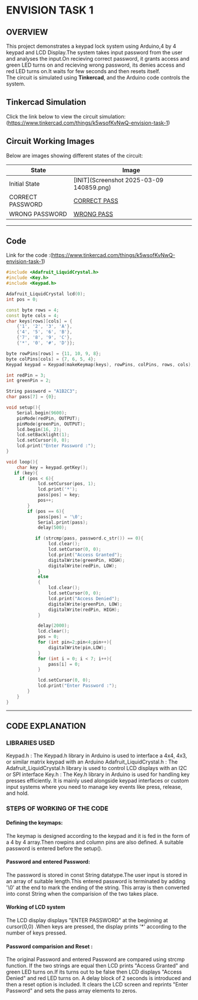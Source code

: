 # ENVISION TASK 1

## OVERVIEW
This project demonstrates a keypad lock system using Arduino,4 by 4 keypad and LCD Display.The system takes input password from the user and analyses the input.On recieving correct password, it grants access and green LED turns on and recieving wrong password, its denies access and red LED turns on.It waits for few seconds and then resets itself.  
The circuit is simulated using **Tinkercad**, and the Arduino code controls the system.


##  Tinkercad Simulation
Click the link below to view the circuit simulation:  
(https://www.tinkercad.com/things/k5wsofKvNwQ-envision-task-1)


##  Circuit Working Images
Below are images showing different states of the circuit:

| State | Image |
|--------|--------|
| Initial State| [INIT](Screenshot 2025-03-09 140859.png) |
| CORRECT PASSWORD |[CORRECT PASS](Images/circuit_state_2.png) |
| WRONG PASSWORD | [WRONG PASS](IMG) |
---

##  Code 
Link for the code :(https://www.tinkercad.com/things/k5wsofKvNwQ-envision-task-1)
```cpp
#include <Adafruit_LiquidCrystal.h>
#include <Key.h>
#include <Keypad.h>

Adafruit_LiquidCrystal lcd(0);
int pos = 0;

const byte rows = 4;
const byte cols = 4;
char keys[rows][cols] = {
    {'1', '2', '3', 'A'},
    {'4', '5', '6', 'B'},
    {'7', '8', '9', 'C'},
    {'*', '0', '#', 'D'}};

byte rowPins[rows] = {11, 10, 9, 8};
byte colPins[cols] = {7, 6, 5, 4};
Keypad keypad = Keypad(makeKeymap(keys), rowPins, colPins, rows, cols);

int redPin = 3;
int greenPin = 2;

String password = "A1B2C3";
char pass[7] = {0}; 

void setup(){
    Serial.begin(9600);
    pinMode(redPin, OUTPUT);
    pinMode(greenPin, OUTPUT);
    lcd.begin(16, 2);
    lcd.setBacklight(1);
    lcd.setCursor(0, 0);
    lcd.print("Enter Password :");
}

void loop(){
    char key = keypad.getKey();
   if (key){
     if (pos < 6){
            lcd.setCursor(pos, 1);
            lcd.print('*');
            pass[pos] = key;
            pos++;
        }
      	if (pos == 6){
            pass[pos] = '\0'; 
            Serial.print(pass);
            delay(500);

           if (strcmp(pass, password.c_str()) == 0){
                lcd.clear();
                lcd.setCursor(0, 0);
                lcd.print("Access Granted");
                digitalWrite(greenPin, HIGH);
                digitalWrite(redPin, LOW);
            }
            else
            {
                lcd.clear();
                lcd.setCursor(0, 0);
                lcd.print("Access Denied");
                digitalWrite(greenPin, LOW);
                digitalWrite(redPin, HIGH);
            }

            delay(2000);
            lcd.clear();
            pos = 0;
          	for (int pin=2;pin<4;pin++){
            	digitalWrite(pin,LOW);
          	}
          	for (int i = 0; i < 7; i++){
     			pass[i] = 0;
            }

            lcd.setCursor(0, 0);
            lcd.print("Enter Password :");
        }
    }
}
```
---
## CODE EXPLANATION
### LIBRARIES USED
Keypad.h : The Keypad.h library in Arduino is used to interface a 4x4, 4x3, or similar matrix keypad with an Arduino
Adafruit_LiquidCrystal.h : The Adafruit_LiquidCrystal.h library is used to control LCD displays with an I2C or SPI interface
Key.h : The Key.h library in Arduino is used for handling key presses efficiently. It is mainly used alongside keypad interfaces or custom input systems where you need to manage key events like press, release, and hold.

### STEPS OF WORKING OF THE CODE
#### Defining the keymaps:
The keymap is designed according to the keypad and it is fed in the form of a 4 by 4 array.Then rowpins and column pins are also defined. A suitable password is entered before the setup().
#### Password and entered Password:
The password is stored in const String datatype.The user input is stored in an array of suitable length.This entered password is terminated by adding '\0' at the end to mark the ending of the string. This array is then converted into const String when the comparision of the two takes place.
#### Working of LCD system
The LCD display displays "ENTER PASSWORD" at the beginning at cursor(0,0) .When keys are pressed, the display prints '*' according to the number of keys pressed.
#### Password comparision and Reset :
The original Password and entered Password are compared using strcmp function. If the two strings are equal then LCD prints "Access Granted" and green LED turns on.If its turns out to be false then LCD displays "Access Denied" and red LED turns on. A delay block of 2 seconds is introduced and then a reset option is included. It clears the LCD screen and reprints "Enter Password" and sets the pass array elements to zeros.



